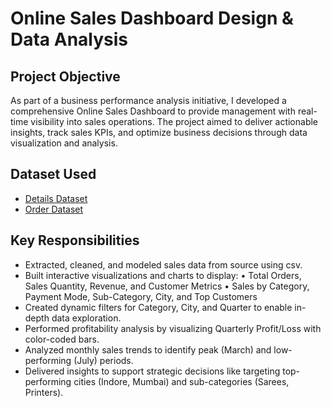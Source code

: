 # Online Sales Dashboard Design & Data Analysis
## Project Objective
As part of a business performance analysis initiative, I developed a comprehensive Online Sales Dashboard to provide management with real-time visibility into sales operations. The project aimed to deliver actionable insights, track sales KPIs, and optimize business decisions through data visualization and analysis.
## Dataset Used
- <a href="https://github.com/priti7540/Online-Sales-Dashboard/blob/main/Details.csv">Details Dataset</a>
- <a href="https://github.com/priti7540/Online-Sales-Dashboard/blob/main/Orders.csv">Order Dataset</a>
## Key Responsibilities
 - Extracted, cleaned, and modeled sales data from source using csv.
 - Built interactive visualizations and charts to display:
 • Total Orders, Sales Quantity, Revenue, and Customer Metrics
 • Sales by Category, Payment Mode, Sub-Category, City, and Top Customers
 - Created dynamic filters for Category, City, and Quarter to enable in-depth data exploration.
 - Performed profitability analysis by visualizing Quarterly Profit/Loss with color-coded bars.
 - Analyzed monthly sales trends to identify peak (March) and low-performing (July) periods.
 - Delivered insights to support strategic decisions like targeting top-performing cities (Indore, Mumbai) and sub-categories (Sarees, Printers).

